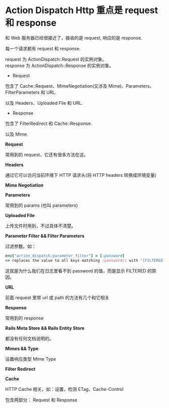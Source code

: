 # Action Dispatch Http 重点是 request 和 response

和 Web 服务器已经很接近了，接收的是 request, 响应的是 response.

每一个请求都有 request 和 response.

request 为 ActionDispatch::Request 的实例对象。<br>
response 为 ActionDispatch::Response 的实例对象。

- Request

包含了 Cache::Request、MimeNegotiation(又涉及 Mime)、Parameters、FilterParameters 和 URL.

以及 Headers、Uploaded File 和 URL.

- Response

包含了 FilterRedirect 和 Cache::Response.

以及 Mime.

**Request**

常用到的 request，它还有很多方法在这。

**Headers**

通过它可以访问当前环境下 HTTP 请求头(将 HTTP headers 转换成环境变量)

**Mime Negotiation**

**Parameters**

常用到的 params (也叫 parameters)

**Uploaded File**

上传文件时用到，不过具体不清楚。

**Parameter Filter && Filter Parameters**

过滤参数。如：

```ruby
env["action_dispatch.parameter_filter"] = [:password]
=> replaces the value to all keys matching /password/i with "[FILTERED]"
```

这就是为什么我们在日志里看不到 password 的值，而是显示 FILTERED 的原因。

**URL**

前面 request 里带 url 或 path 的方法有几个和它相关

**Response**

常用到的 response

**Rails Meta Store && Rails Entity Store**

都没有任何文档说明的。

**Mimes && Type**

设置响应类型 Mime Type

**Filter Redirect**

**Cache**

HTTP Cache 相关。如：设置，检测 ETag、Cache-Control

包含两部分：
Request 和 Response
